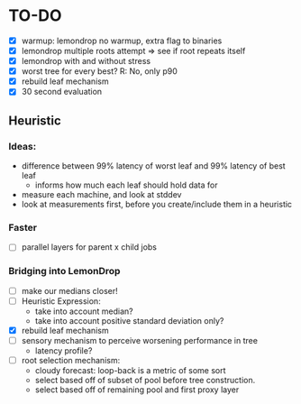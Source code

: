 # TO-DO

- [X] warmup: lemondrop no warmup, extra flag to binaries
- [X] lemondrop multiple roots attempt => see if root repeats itself
- [X] lemondrop with and without stress
- [X] worst tree for every best? R: No, only p90
- [X] rebuild leaf mechanism
- [X] 30 second evaluation

## Heuristic

### Ideas:
- difference between 99% latency of worst leaf and 99% latency of best leaf
    - informs how much each leaf should hold data for
- measure each machine, and look at stddev 
- look at measurements first, before you create/include them in a heuristic

### Faster 
- [ ] parallel layers for parent x child jobs

### Bridging into LemonDrop
- [ ] make our medians closer!
- [ ] Heuristic Expression: 
    - take into account median? 
    - take into account positive standard deviation only?
- [X] rebuild leaf mechanism
- [ ] sensory mechanism to perceive worsening performance in tree 
    - latency profile?
- [ ] root selection mechanism: 
    - cloudy forecast: loop-back is a metric of some sort
    - select based off of subset of pool before tree construction.
    - select based off of remaining pool and first proxy layer
